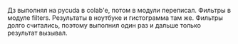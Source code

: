 Дз выполнял на pycuda в colab'е, потом в модули переписал. Фильтры в модуле filters. Результаты в ноутбуке и гистограмма там же. Фильтры долго считались, поэтому выполнил один раз и дальше только результат вызывал.